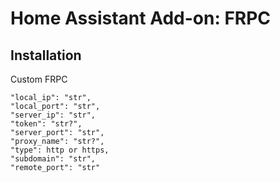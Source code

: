 # Home Assistant Add-on: FRPC

## Installation

Custom FRPC

    "local_ip": "str",
    "local_port": "str",
    "server_ip": "str",
    "token": "str?",
    "server_port": "str",
    "proxy_name": "str?",
    "type": http or https,
    "subdomain": "str",
    "remote_port": "str"

